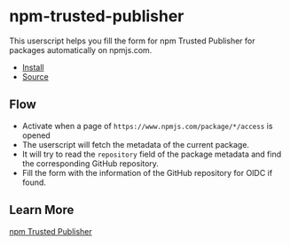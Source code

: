# npm-trusted-publisher

This userscript helps you fill the form for npm Trusted Publisher for packages automatically on npmjs.com.

- [Install](https://github.com/sxzz/userscripts/raw/refs/heads/main/dist/npm-trusted-publisher.user.js)
- [Source](https://github.com/sxzz/userscripts/blob/refs/heads/main/src/npm-trusted-publisher.ts)

## Flow

- Activate when a page of `https://www.npmjs.com/package/*/access` is opened
- The userscript will fetch the metadata of the current package.
- It will try to read the `repository` field of the package metadata and find the corresponding GitHub repository.
- Fill the form with the information of the GitHub repository for OIDC if found.

## Learn More 

[npm Trusted Publisher](https://github.com/e18e/ecosystem-issues/issues/201)



